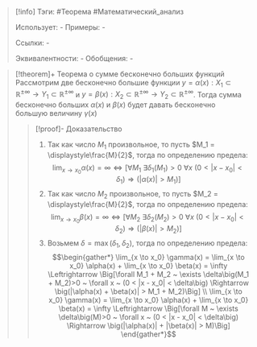 > [!info]
> Тэги: #Теорема #Математический_анализ   
> 
> Использует: *-*
> Примеры: *-*
> 
> Ссылки: *-*
> 
> Эквивалентности: *-*
> Обобщения: *-*

> [!theorem]+ Теорема о сумме бесконечно больших функций
> Рассмотрим две бесконечно большие функции $y=\alpha(x):X_1 \subset \mathbb{R}^{\pm\infty}\rightarrow Y_1 \subset \mathbb{R}^{\pm\infty}$ и $y=\beta(x):X_2 \subset \mathbb{R}^{\pm\infty}\rightarrow Y_2 \subset \mathbb{R}^{\pm\infty}$. Тогда сумма бесконечно больших $\alpha(x)$ и $\beta (x)$ будет давать бесконечно большую величину $\gamma (x)$
> > [!proof]- Доказательство
> > 1. Так как число $M_1$ произвольное, то пусть $M_1 = \displaystyle\frac{M}{2}$, тогда по определению предела:  $$\lim_{x \to x_0} \alpha(x) = \infty \Leftrightarrow \Big[\forall M_1 ~ \exists \delta_1\big(M_1)>0 ~ \forall x ~ (0 < |x - x_0| < \delta_1\big) \Rightarrow \big(|\alpha(x)| > M_1)\Big]$$
> > 2. Так как число $M_2$ произвольное, то пусть $M_2 = \displaystyle\frac{M}{2}$, тогда по определению предела: $$\lim_{x \to x_0} \beta(x) = \infty \Leftrightarrow \Big[\forall M_2 ~ \exists \delta_2\big(M_2)>0 ~ \forall x ~ (0 < |x - x_0| < \delta_2\big) \Rightarrow \big(|\beta(x)| > M_2)\Big]$$
> > 3. Возьмем $\delta = \max(\delta_1, \delta_2)$, тогда по определению предела: $$\begin{gather*} \lim_{x \to x_0} \gamma(x) = \lim_{x \to x_0} \alpha(x) + \lim_{x \to x_0} \beta(x) = \infty \Leftrightarrow \Big[\forall M_1 + M_2 ~ \exists \delta\big(M_1 + M_2)>0 ~ \forall x ~ (0 < |x - x_0| < \delta\big) \Rightarrow \big(|\alpha(x) + \beta(x)| > M_1 + M_2)\Big] \\ \lim_{x \to x_0} \gamma(x) = \lim_{x \to x_0} \alpha(x) + \lim_{x \to x_0} \beta(x) = \infty \Leftrightarrow \Big[\forall M ~ \exists \delta\big(M)>0 ~ \forall x ~ (0 < |x - x_0| < \delta\big) \Rightarrow \big(|\alpha(x)| + |\beta(x)| > M)\Big] \end{gather*}$$